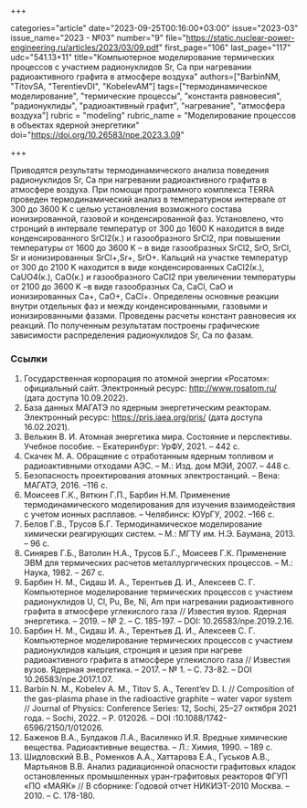 +++

categories="article"
date="2023-09-25T00:16:00+03:00"
issue="2023-03"
issue_name="2023 - №03"
number="9"
file="https://static.nuclear-power-engineering.ru/articles/2023/03/09.pdf"
first_page="106"
last_page="117"
udc="541.13+11"
title="Компьютерное моделирование термических процессов с участием радионуклидов Sr, Ca при нагревании радиоактивного графита в атмосфере воздуха"
authors=["BarbinNM, "TitovSA, "TerentievDI", "KobelevAM"]
tags=["термодинамическое моделирование", "термические процессы", "константа равновесия", "радионуклиды", "радиоактивный графит", "нагревание", "атмосфера воздуха"]
rubric = "modeling"
rubric_name = "Моделирование процессов в объектах ядерной энергетики"
doi="https://doi.org/10.26583/npe.2023.3.09"

+++

Приводятся результаты термодинамического анализа поведения радионуклидов Sr, Ca при нагревании радиоактивного графита в атмосфере воздуха. При помощи программного комплекса TERRA проведен термодинамический анализ в температурном интервале от 300 до 3600 K с целью установления возможного состава ионизированной, газовой и конденсированной фаз. Установлено, что стронций в интервале температур от 300 до 1600 K находится в виде конденсированного SrCl2(к.) и газообразного SrCl2, при повышении температуры от 1600 до 3600 K – в виде газообразных SrCl2, SrO, SrCl, Sr и ионизированных SrCl+,Sr+, SrO+. Кальций на участке температур от 300 до 2100 K находится в виде конденсированных CaCl2(к.), CaUO4(к.), CaO(к.) и газообразного CaCl2 при увеличении температуры от 2100 до 3600 K –в виде газообразных Ca, CaCl, CaO и ионизированных Ca+, CaO+, CaCl+. Определены основные реакции внутри отдельных фаз и между конденсированными, газовыми и ионизированными фазами. Проведены расчеты констант равновесия их реакций. По полученным результатам построены графические зависимости распределения радионуклидов Sr, Ca по фазам.

### Ссылки

1. Государственная корпорация по атомной энергии «Росатом»: официальный сайт. Электронный ресурс: http://www.rosatom.ru/ (дата доступа 10.09.2022).
2. База данных МАГАТЭ по ядерным энергетическим реакторам. Электронный ресурс: https://pris.iaea.org/pris/ (дата доступа 16.02.2021).
3. Велькин В. И. Атомная энергетика мира. Состояние и перспективы. Учебное пособие. – Екатеринбург: УрФУ, 2021. – 442 с.
4. Скачек М. А. Обращение с отработанным ядерным топливом и радиоактивными отходами АЭС. – М.: Изд. дом МЭИ, 2007. – 448 с.
5. Безопасность проектирования атомных электростанций. – Вена: МАГАТЭ, 2016. –116 с.
6. Моисеев Г.К., Вяткин Г.П., Барбин Н.М. Применение термодинамического моделирования для изучения взаимодействия с учетом ионных расплавов. – Челябинск: ЮУрГУ, 2002. –166 с.
7. Белов Г.В., Трусов Б.Г. Термодинамическое моделирование химически реагирующих систем. – М.: МГТУ им. Н.Э. Баумана, 2013. – 96 с.
8. Синярев Г.Б., Ватолин Н.А., Трусов Б.Г., Моисеев Г.К. Применение ЭВМ для термических расчетов металлургических процессов. – М.: Наука, 1982. – 267 с.
9. Барбин Н. М., Сидаш И. А., Терентьев Д. И., Алексеев С. Г. Компьютерное моделирование термических процессов с участием радионуклидов U, Cl, Pu, Be, Ni, Am при нагревании радиоактивного графита в атмосфере углекислого газа // Известия вузов. Ядерная энергетика. – 2019. – № 2. – С. 185-197. – DOI: 10.26583/npe.2019.2.16.
10. Барбин Н. М., Сидаш И. А., Терентьев Д. И., Алексеев С. Г. Компьютерное моделирование термических процессов с участием радионуклидов кальция, стронция и цезия при нагреве радиоактивного графита в атмосфере углекислого газа // Известия вузов. Ядерная энергетика. – 2017. – № 1. – С. 73-82. – DOI 10.26583/npe.2017.1.07.
11. Barbin N. M., Kobelev A. M., Titov S. A., Terent’ev D. I. // Composition of the gas-plasma phase in the radioactive graphite – water vapor system // Journal of Physics: Conference Series: 12, Sochi, 25–27 октября 2021 года. – Sochi, 2022. – P. 012026. – DOI :10.1088/1742-6596/2150/1/012026.
12. Баженов В.А., Булдаков Л.А., Василенко И.Я. Вредные химические вещества. Радиоактивные вещества. – Л.: Химия, 1990. – 189 с.
13. Шидловский В.В., Роменков А.А., Хаттарова Е.А., Гуськов А.В., Мартьянов В.В. Анализ радиационной опасности графитовых кладок остановленных промышленных уран-графитовых реакторов ФГУП «ПО «МАЯК» // В сборнике: Годовой отчет НИКИЭТ-2010 Москва. – 2010. – С. 178-180.